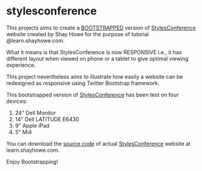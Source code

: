 # stylesconference
This projects aims to create a [BOOTSTRAPPED](http://stylesconference.shivamkapoor.com/) version of [StylesConference](http://learn.shayhowe.com/practice/organizing-data-with-tables/index.html) website created by Shay Howe for the purpose of tutorial @learn.shayhowe.com.

What it means is that StylesConference is now RESPONSIVE i.e., it has different layout when viewed on phone or a tablet to give optimal viewing experience.

This project nevertheless aims to illustrate how easily a website can be redesigned as responsive using Twitter Bootstrap framework.

This bootstrapped version of [StylesConference](http://stylesconference.shivamkapoor.com/) has been test on four devices:
  1. 24" Dell Monitor
  2. 14" Dell LATITUDE E6430
  3.  9" Apple iPad
  4.  5" Mi4

You can download the [source code](http://bit.ly/1RZB34i) of actual [StylesConference](http://learn.shayhowe.com/practice/organizing-data-with-tables/index.html) website at learn.shayhowe.com.

Enjoy Bootstrapping!
